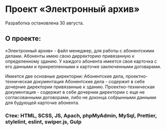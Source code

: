 # Проект «Электронный архив»
Разработка остановлена 30 августа.

## О проекте:
«Электронный архив» - файл менеджер, для работы с абонентскими делами.
Абоненты имею свою дирректорию привязанную к определенному зданию. 
У каждого абонента имеется своя карточка с его данными и прикрепленными к карточке заключенными договарами.

Имеется две основные директории: Абонентские дела, проектно-техническая документация
Абонентские дела - содержит в себе дочерние директории привязанные к зданию.
Проектно-техническая документация - содержит в себе дочернии директории с еще не согласованными договорами,
либо не доконца собрынными данными для будующей карточке абонента.

### Стек: HTML, SCSS, JS, Apach, phpMyAdmin, MySql, Prettier, stylelint, eslint, swiper.js, Gulp
